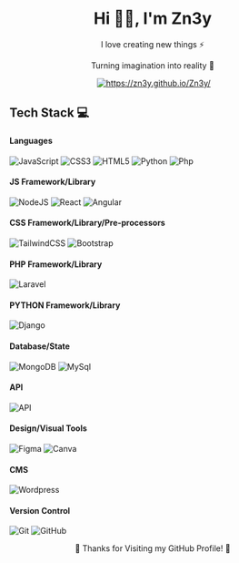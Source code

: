 <h1 align="center"> Hi 👋🏻, I'm Zn3y </br> 
</h1>
<p align="center">I love creating new things ⚡</p>
<p align="center">Turning imagination into reality 🚀</p>
<p align="center">
 <a href="#" target="_blank"><img alt="" src="https://img.shields.io/badge/Help%20Me-ffdd00?style=for-the-badge&logo=buy-me-a-coffee&logoColor=black" style="vertical-align:center" /></a>
 <a href="#" target="_blank"><img alt="https://zn3y.github.io/Zn3y/" src="https://img.shields.io/badge/Portfolio-000?logo=vercel&logoColor=yellow&style=for-the-badge" style="vertical-align:center" /></a>
 </p>

## Tech Stack 💻

#### Languages
![JavaScript](https://img.shields.io/badge/-JavaScript-000?style=for-the-badge&logo=javascript)
![CSS3](https://img.shields.io/badge/-CSS3-000?style=for-the-badge&logo=css3)
![HTML5](https://img.shields.io/badge/-HTML5-000?style=for-the-badge&logo=html5)
![Python](https://img.shields.io/badge/Python-black?style=for-the-badge&logo=Python&logoColor=white&color=black&cacheSeconds=Mysql)
![Php](https://img.shields.io/badge/PHP-black?style=for-the-badge&logo=PHP&logoColor=white&color=black&cacheSeconds=PHP)

#### JS Framework/Library
![NodeJS](https://img.shields.io/badge/-NodeJS-000?style=for-the-badge&logo=node.js&logoColor=pink)
![React](https://img.shields.io/badge/-ReactJS-000?style=for-the-badge&logo=react)
![Angular](https://img.shields.io/badge/-AngularJS-000?style=for-the-badge&logo=angular)

#### CSS Framework/Library/Pre-processors
![TailwindCSS](https://img.shields.io/badge/-TailwindCSS-000?style=for-the-badge&logo=tailwind-css)
![Bootstrap](https://img.shields.io/badge/-Bootstrap-000?style=for-the-badge&logo=bootstrap)

#### PHP Framework/Library
![Laravel](https://img.shields.io/badge/Laravel-black?style=for-the-badge&logo=Laravel&logoColor=white&color=black&cacheSeconds=Laravel)

#### PYTHON Framework/Library
![Django](https://img.shields.io/badge/Django-black?style=for-the-badge&logo=Django&logoColor=white&color=black&cacheSeconds=Django)

#### Database/State
![MongoDB](https://img.shields.io/badge/-MongoDB-000?style=for-the-badge&logo=mongodb)
![MySql](https://img.shields.io/badge/Mysql-black?style=for-the-badge&logo=Mysql&logoColor=white&color=black&cacheSeconds=Mysql)

#### API
![API](https://img.shields.io/badge/-API-000?style=for-the-badge&logo=fastapi)

#### Design/Visual Tools
![Figma](https://img.shields.io/badge/-Figma-000?style=for-the-badge&logo=figma)
![Canva](https://img.shields.io/badge/-Canva-000?style=for-the-badge&logo=canva)

#### CMS
![Wordpress](https://img.shields.io/badge/wordpress-black?style=for-the-badge&logo=wordpress&logoColor=white&color=black&cacheSeconds=wordpress)

#### Version Control
![Git](https://img.shields.io/badge/-Git-000?style=for-the-badge&logo=git)
![GitHub](https://img.shields.io/badge/-GitHub-000?style=for-the-badge&logo=github)

<p align="center">🚀 Thanks for Visiting my GitHub Profile! 🚀</p>
